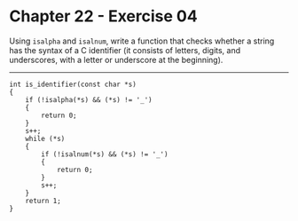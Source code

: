 # Chapter 22 - Exercise 04

Using `isalpha` and `isalnum`, write a function that checks whether a string has the syntax of a C identifier (it consists of letters, digits, and underscores, with a letter or underscore at the beginning).

---

```
int is_identifier(const char *s)
{
    if (!isalpha(*s) && (*s) != '_')
    {
        return 0;
    }
    s++;
    while (*s)
    {
        if (!isalnum(*s) && (*s) != '_')
        {
            return 0;
        }
        s++;
    }
    return 1;
}
```
